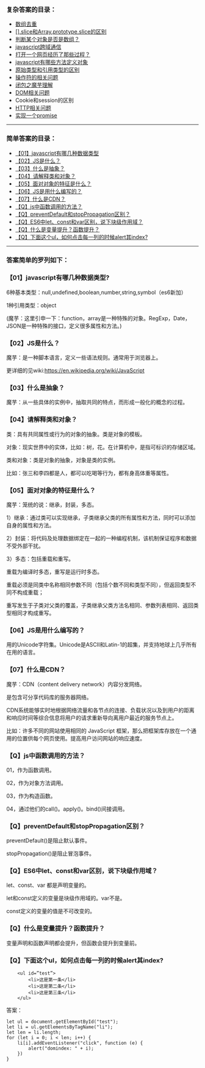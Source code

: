 ### 复杂答案的目录：



- [数组去重](submenu/arr-unique.md)
- [[].slice和Array.prototype.slice的区别](submenu/[].slice和Array.prototype.slice.md)
- [判断某个对象是否是数组？](http://www.cnblogs.com/moyuling/p/9019163.html)
- [javascript跨域通信](http://www.cnblogs.com/moyuling/p/9030059.html)
- [打开一个网页经历了那些过程？](http://web.jobbole.com/94150/)
- [javascript有哪些方法定义对象](http://www.cnblogs.com/moyuling/p/9030148.html)
- [原始类型和引用类型的区别](http://www.cnblogs.com/moyuling/p/9030560.html)
- [操作符的相关问题](submenu/operator.md)
- [闭包之魔芋理解](submenu/closure.md)
- [DOM相关问题](submenu/dom.md)
- Cookie和session的区别
- [HTTP相关问题](submenu/http.md)
- [实现一个promise](submenu/promise.md)





---

### 简单答案的目录：



- [【01】javascript有哪几种数据类型](#qjavascript有哪几种数据类型)
- [【02】JS是什么？](#qjs是什么)
- [【03】什么是抽象？](#q什么是抽象？)
- [【04】请解释类和对象？](#q请解释类和对象？)
- [【05】面对对象的特征是什么？](#05面对对象的特征是什么)
- [【06】JS是用什么编写的？](#06js是用什么编写的)
- [【07】什么是CDN？](07什么是CDN)
- [【Q】js中函数调用的方法？](#qjs中函数调用的方法)
- [【Q】preventDefault和stopPropagation区别？](#qpreventDefault和stopPropagation区别)
- [【Q】ES6中let、const和var区别，说下块级作用域？](#qES6中let、const和var区别，说下块级作用域)
- [【Q】什么是变量提升？函数提升？](#q什么是变量提升？函数提升)
- [【Q】下面这个ul，如何点击每一列的时候alert其index?](#q下面这个ul，如何点击每一列的时候alert其index)





---



### 答案简单的罗列如下：



### 【01】javascript有哪几种数据类型?

6种基本类型：null,undefined,boolean,number,string,symbol（es6新加）

1种引用类型：object

(魔芋：这里引申一下：function，array是一种特殊的对象。RegExp，Date，JSON是一种特殊的接口，定义很多属性和方法。)



### 【02】JS是什么？

魔芋：是一种脚本语言，定义一些语法规则。通常用于浏览器上。

更详细的见wiki:https://en.wikipedia.org/wiki/JavaScript



### 【03】什么是抽象？

魔芋：从一些具体的实例中，抽取共同的特点，而形成一般化的概念的过程。



### 【04】请解释类和对象？

类：具有共同属性或行为的对象的抽象。类是对象的模板。

对象：现实世界中的实体，比如：树，花。在计算机中，是指可标识的存储区域。

类和对象：类是对象的抽象，对象是类的实例。

比如：张三和李四都是人，都可以吃喝等行为，都有身高体重等属性。



### 【05】面对对象的特征是什么？

魔芋：笼统的说：继承，封装，多态。

1）继承：通过类可以实现继承，子类继承父类的所有属性和方法，同时可以添加自身的属性和方法。

 

2）封装：将代码及处理数据绑定在一起的一种编程机制，该机制保证程序和数据不受外部干扰。

 

3）多态：包括重载和重写。

重载为编译时多态，重写是运行时多态。

重载必须是同类中名称相同参数不同（包括个数不同和类型不同），但返回类型不同不构成重载；

重写发生于子类对父类的覆盖，子类继承父类方法名相同、参数列表相同、返回类型相同才构成重写。



### 【06】JS是用什么编写的？

用的Unicode字符集。Unicode是ASCII和Latin-1的超集，并支持地球上几乎所有在用的语言。 



### 【07】什么是CDN？

魔芋：CDN（content delivery network）内容分发网络。

是包含可分享代码库的服务器网络。

CDN系统能够实时地根据网络流量和各节点的连接、负载状况以及到用户的距离和响应时间等综合信息将用户的请求重新导向离用户最近的服务节点上。

比如：许多不同的网站使用相同的 JavaScript 框架，那么把框架库存放在一个通用的位置供每个网页使用。提高用户访问网站的响应速度。



### 【Q】js中函数调用的方法？

01，作为函数调用。

02，作为对象方法调用。

03，作为构造函数。

04，通过他们的call()。apply()。bind()间接调用。



### 【Q】preventDefault和stopPropagation区别？

preventDefault()是阻止默认事件。

stopPropagation()是阻止冒泡事件。





### 【Q】ES6中let、const和var区别，说下块级作用域？

let、const、var 都是声明变量的。

let和const定义的变量是块级作用域的。var不是。

const定义的变量的值是不可改变的。



### 【Q】什么是变量提升？函数提升？

变量声明和函数声明都会提升，但函数会提升到变量前。



### 【Q】下面这个ul，如何点击每一列的时候alert其index?

```
	<ul id=”test”>
		<li>这是第一条</li>
		<li>这是第二条</li>
		<li>这是第三条</li>
	</ul>
```



答案：

```
let ul = document.getElementById("test");
let li = ul.getElementsByTagName("li");
let len = li.length;
for (let i = 0; i < len; i++) {
    li[i].addEventListener("click", function (e) {
        alert("domindex: " + i);
    })
}
```





